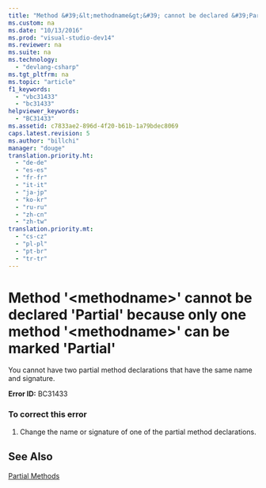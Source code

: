 ```yaml
---
title: "Method &#39;&lt;methodname&gt;&#39; cannot be declared &#39;Partial&#39; because only one method &#39;&lt;methodname&gt;&#39; can be marked &#39;Partial&#39;"
ms.custom: na
ms.date: "10/13/2016"
ms.prod: "visual-studio-dev14"
ms.reviewer: na
ms.suite: na
ms.technology: 
  - "devlang-csharp"
ms.tgt_pltfrm: na
ms.topic: "article"
f1_keywords: 
  - "vbc31433"
  - "bc31433"
helpviewer_keywords: 
  - "BC31433"
ms.assetid: c7833ae2-896d-4f20-b61b-1a79bdec8069
caps.latest.revision: 5
ms.author: "billchi"
manager: "douge"
translation.priority.ht: 
  - "de-de"
  - "es-es"
  - "fr-fr"
  - "it-it"
  - "ja-jp"
  - "ko-kr"
  - "ru-ru"
  - "zh-cn"
  - "zh-tw"
translation.priority.mt: 
  - "cs-cz"
  - "pl-pl"
  - "pt-br"
  - "tr-tr"
---
```

# Method &#39;&lt;methodname&gt;&#39; cannot be declared &#39;Partial&#39; because only one method &#39;&lt;methodname&gt;&#39; can be marked &#39;Partial&#39;
You cannot have two partial method declarations that have the same name and signature.  
  
 **Error ID:** BC31433  
  
### To correct this error  
  
1.  Change the name or signature of one of the partial method declarations.  
  
## See Also  
 [Partial Methods](../Topic/Partial%20Methods%20\(Visual%20Basic\).md)